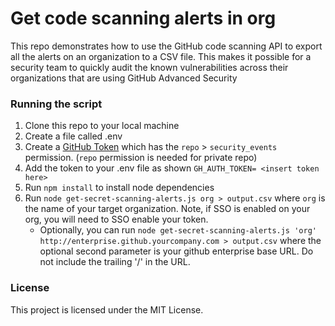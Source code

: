 # Get code scanning alerts in org 
This repo demonstrates how to use the GitHub code scanning API to export all the alerts on an organization to a CSV file. This makes it possible for a security team to quickly audit the known vulnerabilities across their organizations that are using GitHub Advanced Security

### Running the script
1. Clone this repo to your local machine
2. Create a file called .env 
3. Create a [GitHub Token](https://github.com/settings/tokens) which has the `repo` > `security_events` permission. (`repo` permission is needed for private repo)
4. Add the token to your .env file as shown `GH_AUTH_TOKEN= <insert token here>`
55. Run `npm install` to install node dependencies
6. Run `node get-secret-scanning-alerts.js org > output.csv` where `org` is the name of your target organization. Note, if SSO is enabled on your org, you will need to SSO enable your token.
    * Optionally, you can run `node get-secret-scanning-alerts.js 'org' http://enterprise.github.yourcompany.com > output.csv` where the optional second parameter is your github enterprise base URL.  Do not include the trailing '/' in the URL.  

### License
This project is licensed under the MIT License. 
